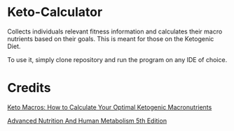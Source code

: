 # Keto-Calculator

Collects individuals relevant fitness information and calculates their macro nutrients based on their goals. This is meant for those on the Ketogenic Diet.

To use it, simply clone repository and run the program on any IDE of choice.

# Credits

[Keto Macros: How to Calculate Your Optimal Ketogenic Macronutrients](https://www.perfectketo.com/keto-macros-how-to-calculate-your-optimal-ketogenic-macronutrients/)

[Advanced Nutrition And Human Metabolism 5th Edition](https://the-eye.eu/public/Books/Medical/texts/Advanced%20Nutrition%20and%20Human%20Metabolism%205th%20ed.%20-%20S.%20Gropper%2C%20J.%20Smith%2C%20J.%20Groff%20%28Cengage%2C%202009%29%20WW.pdf)
